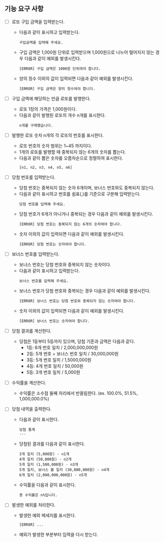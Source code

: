 ## 기능 요구 사항

- [ ] 로또 구입 금액을 입력받는다.

  - 다음과 같이 표시하고 입력받는다.
    ```
    구입금액을 입력해 주세요.
    ```
  - 구입 금액은 1,000원 단위로 입력받으며 1,000원으로 나누어 떨어지지 않는 경우 다음과 같이 예외를 발생시킨다.
    ```
    [ERROR] 구입 금액은 1000원 단위여야 합니다.
    ```
  - 양의 정수 이외의 값이 입력되면 다음과 같이 예외를 발생시킨다.
    ```
    [ERROR] 구입 금액은 양의 정수여야 합니다.
    ```

- [ ] 구입 금액에 해당하는 만큼 로또를 발행한다.

  - 로또 1장의 가격은 1,000원이다.
  - 다음과 같이 발행된 로또의 개수 n개를 표시한다.
    ```
    n개를 구매했습니다.
    ```

- [ ] 발행한 로또 숫자 n개의 각 로또의 번호를 표시한다.

  - 로또 번호의 숫자 범위는 1~45 까지이다.
  - 1개의 로또를 발행할 때 중복되지 않는 6개의 숫자를 뽑는다.
  - 다음과 같이 뽑은 숫자를 오름차순으로 정렬하여 표시한다.
    ```
    [n1, n2, n3, n4, n5, n6]
    ```

- [ ] 당첨 번호를 입력받는다.

  - 당첨 번호는 중복되지 않는 숫자 6개이며, 보너스 번호와도 중복되지 않는다.
  - 다음과 같이 표시하고 번호를 쉼표(,)를 기준으로 구분해 입력받는다.
    ```
    당첨 번호를 입력해 주세요.
    ```
  - 당첨 번호가 6개가 아니거나 중복되는 경우 다음과 같이 예외를 발생시킨다.
    ```
    [ERROR] 당첨 번호는 중복되지 않는 6개의 숫자여야 합니다.
    ```
  - 숫자 이외의 값이 입력되면 다음과 같이 예외를 발생시킨다.
    ```
    [ERROR] 당첨 번호는 숫자여야 합니다.
    ```

- [ ] 보너스 번호를 입력받는다.

  - 보너스 번호는 당첨 번호와 중복되지 않는 숫자이다.
  - 다음과 같이 표시하고 입력받는다.
    ```
    보너스 번호를 입력해 주세요.
    ```
  - 보너스 번호가 당첨 번호와 중복되는 경우 다음과 같이 예외를 발생시킨다.
    ```
    [ERROR] 보너스 번호는 당첨 번호와 중복되지 않는 숫자여야 합니다.
    ```
  - 숫자 이외의 값이 입력되면 다음과 같이 예외를 발생시킨다.
    ```
    [ERROR] 보너스 번호는 숫자여야 합니다.
    ```

- [ ] 당첨 결과를 계산한다.

  - 당첨은 1등부터 5등까지 있으며, 당첨 기준과 금액은 다음과 같다.
    - 1등: 6개 번호 일치 / 2,000,000,000원
    - 2등: 5개 번호 + 보너스 번호 일치 / 30,000,000원
    - 3등: 5개 번호 일치 / 1,5000,000원
    - 4등: 4개 번호 일치 / 50,000원
    - 5등: 3개 번호 일치 / 5,000원

- [ ] 수익률을 계산한다.

  - 수익률은 소수점 둘째 자리에서 반올림한다. (ex. 100.0%, 51.5%, 1,000,000.0%)

- [ ] 당첨 내역을 출력한다.

  - 다음과 같이 표시한다.
    ```
    당첨 통계
    ---
    ```
  - 당첨된 결과를 다음과 같이 표시한다.
    ```
    3개 일치 (5,000원) - n1개
    4개 일치 (50,000원) - n2개
    5개 일치 (1,500,000원) - n3개
    5개 일치, 보너스 볼 일치 (30,000,000원) - n4개
    6개 일치 (2,000,000,000원) - n5개
    ```
  - 수익률을 다음과 같이 표시한다.
    ```
    총 수익률은 n%입니다.
    ```

- [ ] 발생한 예외를 처리한다.
  - 발생한 예외 메세지를 표시한다.
    ```
    [ERROR] ...
    ```
  - 예외가 발생한 부분부터 입력을 다시 받는다.
